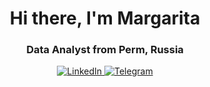 <div id="header" align="center">
    <h1>Hi there, I'm  Margarita </h1>
    <h3> Data Analyst from Perm, Russia </h3>
</div>

<div id="socials" align="center">
    <a href="www.linkedin.com/in/margarita-korotkikh">
    <img src="https://img.shields.io/badge/LinkedIn-blue?style=for-the-badge&logo=linkedin&logoColor=white" alt="LinkedIn"/>

  <a href="www.t.me/MargaritaKorotkikh">
    <img src="https://img.shields.io/badge/Telegram-blue?style=for-the-badge&logo=telegram&logoColor=white" alt="Telegram"/>
  </a>
</div>
